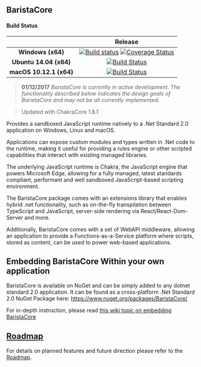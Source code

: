 BaristaCore
--------

#### Build Status

|                               | __Release__ |
|:-----------------------------:|:-----------:|
| __Windows (x64)__             | [![Build status](https://ci.appveyor.com/api/projects/status/4bk8y6id53ltv72m?svg=true)](https://ci.appveyor.com/project/Oceanswave/baristacore) [![Coverage Status](https://coveralls.io/repos/github/BaristaLabs/BaristaCore/badge.svg?branch=master)](https://coveralls.io/github/BaristaLabs/BaristaCore?branch=master)|
| __Ubuntu 14.04 (x64)__        | [![Build Status](https://travis-ci.org/BaristaLabs/BaristaCore.svg?branch=master)](https://travis-ci.org/BaristaLabs/BaristaCore) |
| __macOS 10.12.1 (x64)__       | [![Build Status](https://travis-ci.org/BaristaLabs/BaristaCore.svg?branch=master)](https://travis-ci.org/BaristaLabs/BaristaCore) |


> **01/12/2017** *BaristaCore is currently in active development. The functionality described below indicates the design goals of BaristaCore and may not be all currently implemented.*

> Updated with ChakraCore 1.8.1

Provides a sandboxed JavaScript runtime natively to a .Net Standard 2.0 application on Windows, Linux and macOS.

Applications can expose custom modules and types written in .Net code to the runtime, making it useful for providing a rules engine or other scripted capabilities that interact with existing managed libraries.
     
The underlying JavaScript runtime is Chakra, the JavaScript engine that powers Microsoft Edge, allowing for a fully managed, latest standards compliant, performant and well sandboxed JavaScript-based scripting environment.

The BaristaCore package comes with an extensions library that enables hybrid .net functionality, such as on-the-fly transpilation between TypeScript and JavaScript, server-side rendering via React/React-Dom-Server and more.

Additionally, BaristaCore comes with a set of WebAPI middleware, allowing an application to provide a Functions-as-a-Service platform where scripts, stored as content, can be used to power web-based applications.

Embedding BaristaCore Within your own application
 ----------

BaristaCore is available on NuGet and can be simply added to any dotnet standard 2.0 application.
It can be found as a cross-platform .Net Standard 2.0 NuGet Package here:
https://www.nuget.org/packages/BaristaCore/

For in-depth instruction, please read [this wiki topic on embedding BaristaCore](https://github.com/BaristaLabs/BaristaCore/wiki/Embedding-BaristaCore-into-your-own-application)

## [Roadmap](https://github.com/BaristaLabs/BaristaCore/wiki/Roadmap)

For details on planned features and future direction please refer to the [Roadmap](https://github.com/BaristaLabs/BaristaCore/wiki/Roadmap).
